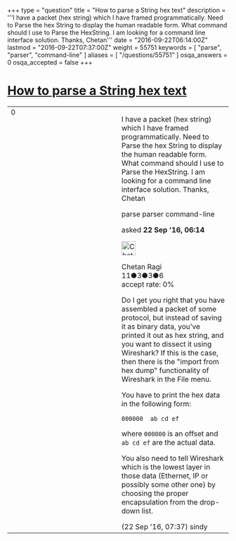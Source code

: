 +++
type = "question"
title = "How to parse a String hex text"
description = '''I have a packet (hex string) which I have framed programmatically. Need to Parse the hex String to display the human readable form. What command should I use to Parse the HexString. I am looking for a command line interface solution.  Thanks, Chetan'''
date = "2016-09-22T06:14:00Z"
lastmod = "2016-09-22T07:37:00Z"
weight = 55751
keywords = [ "parse", "parser", "command-line" ]
aliases = [ "/questions/55751" ]
osqa_answers = 0
osqa_accepted = false
+++

<div class="headNormal">

# [How to parse a String hex text](/questions/55751/how-to-parse-a-string-hex-text)

</div>

<div id="main-body">

<div id="askform">

<table id="question-table" style="width:100%;"><colgroup><col style="width: 50%" /><col style="width: 50%" /></colgroup><tbody><tr class="odd"><td style="width: 30px; vertical-align: top"><div class="vote-buttons"><span id="post-55751-upvote" class="ajax-command post-vote up" rel="nofollow" title="I like this post (click again to cancel)"> </span><div id="post-55751-score" class="post-score" title="current number of votes">0</div><span id="post-55751-downvote" class="ajax-command post-vote down" rel="nofollow" title="I dont like this post (click again to cancel)"> </span> <span id="favorite-mark" class="ajax-command favorite-mark" rel="nofollow" title="mark/unmark this question as favorite (click again to cancel)"> </span><div id="favorite-count" class="favorite-count"></div></div></td><td><div id="item-right"><div class="question-body"><p>I have a packet (hex string) which I have framed programmatically. Need to Parse the hex String to display the human readable form. What command should I use to Parse the HexString. I am looking for a command line interface solution. Thanks, Chetan</p></div><div id="question-tags" class="tags-container tags"><span class="post-tag tag-link-parse" rel="tag" title="see questions tagged &#39;parse&#39;">parse</span> <span class="post-tag tag-link-parser" rel="tag" title="see questions tagged &#39;parser&#39;">parser</span> <span class="post-tag tag-link-command-line" rel="tag" title="see questions tagged &#39;command-line&#39;">command-line</span></div><div id="question-controls" class="post-controls"></div><div class="post-update-info-container"><div class="post-update-info post-update-info-user"><p>asked <strong>22 Sep '16, 06:14</strong></p><img src="https://secure.gravatar.com/avatar/13c01090e672eed966eb0deac4a1abf6?s=32&amp;d=identicon&amp;r=g" class="gravatar" width="32" height="32" alt="Chetan%20Ragi&#39;s gravatar image" /><p><span>Chetan Ragi</span><br />
<span class="score" title="11 reputation points">11</span><span title="3 badges"><span class="badge1">●</span><span class="badgecount">3</span></span><span title="3 badges"><span class="silver">●</span><span class="badgecount">3</span></span><span title="6 badges"><span class="bronze">●</span><span class="badgecount">6</span></span><br />
<span class="accept_rate" title="Rate of the user&#39;s accepted answers">accept rate:</span> <span title="Chetan Ragi has no accepted answers">0%</span></p></div></div><div id="comments-container-55751" class="comments-container"><span id="55753"></span><div id="comment-55753" class="comment"><div id="post-55753-score" class="comment-score"></div><div class="comment-text"><p>Do I get you right that you have assembled a packet of some protocol, but instead of saving it as binary data, you've printed it out as hex string, and you want to dissect it using Wireshark? If this is the case, then there is the "import from hex dump" functionality of Wireshark in the File menu.</p><p>You have to print the hex data in the following form:</p><p><code>000000  ab cd ef</code></p><p>where <code>000000</code> is an offset and <code>ab cd ef</code> are the actual data.</p><p>You also need to tell Wireshark which is the lowest layer in those data (Ethernet, IP or possibly some other one) by choosing the proper encapsulation from the drop-down list.</p></div><div id="comment-55753-info" class="comment-info"><span class="comment-age">(22 Sep '16, 07:37)</span> <span class="comment-user userinfo">sindy</span></div></div></div><div id="comment-tools-55751" class="comment-tools"></div><div class="clear"></div><div id="comment-55751-form-container" class="comment-form-container"></div><div class="clear"></div></div></td></tr></tbody></table>

</div>

</div>

